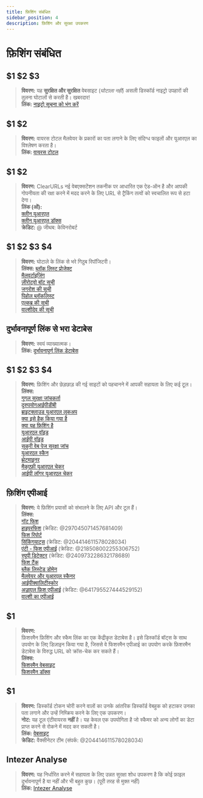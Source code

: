 ```yaml
---
title: फ़िशिंग संबंधित
sidebar_position: 4
description: फ़िशिंग और सुरक्षा उपकरण
---
```


# फ़िशिंग संबंधित

## $1 $2 $3

> **विवरण:** यह **सुरक्षित और सुरक्षित** वेबसाइट (*घोटाला नहीं*) असली डिस्कॉर्ड नाइट्रो उपहारों की तुलना घोटालों से करती है। खबरदार! <br/>
**लिंक:** [नाइट्रो सूचना को भंग करें](https://dicsord.gq/)

## $1 $2

> **विवरण:** वायरस टोटल मैलवेयर के प्रकारों का पता लगाने के लिए संदिग्ध फाइलों और यूआरएल का विश्लेषण करता है। <br/>
**लिंक:** [वायरस टोटल](https://www.virustotal.com/gui/home/upload)

## $1 $2

> **विवरण:** ClearURLs नई वेबएक्सटेंशन तकनीक पर आधारित एक ऐड-ऑन है और आपकी गोपनीयता की रक्षा करने में मदद करने के लिए URL से ट्रैकिंग तत्वों को स्वचालित रूप से हटा देगा। <br/>
**लिंक (ओं):** <br/>
[क्लीन यूआरएल](https://github.com/ClearURLs/Addon) <br/>
[क्लीन यूआरएल डॉक्स](https://docs.clearurls.xyz/latest/) <br/>
**क्रेडिट:** @ जीथब: केविनरोबर्ट


## $1 $2 $3 $4

> **विवरण:** घोटाले के लिंक से भरे गिठुब रिपॉजिटरी। <br/>
**लिंक्स:**
[ब्लॉक लिस्ट प्रोजेक्ट](https://blocklistproject.github.io/Lists/) <br/>
[मैलवर्टाइजिंग](https://github.com/D09r/malvertising/blob/master/scam-domains.csv) <br/>
[ज़ीरोट्वो बॉट सूची](https://github.com/ZeroTwo-Bot/anti-fish-lists/) <br/>
[जगरोश की सूची](https://github.com/jagrosh/Vortex/tree/master/lists) <br/>
[पिहोल ब्लॉकलिस्ट](https://github.com/mhhakim/pihole-blocklist/) <br/>
[एल्कब्र की सूची](https://github.com/elbkr/bad-websites) <br/>
[वाल्शीदेव की सूची](https://github.com/WalhyDev/Discord-bad-domains/blob/main/bad-domains.json)

## दुर्भावनापूर्ण लिंक से भरा डेटाबेस

> **विवरण:** स्वयं व्याख्यात्मक। <br/>
**लिंक:** [दुर्भावनापूर्ण लिंक डेटाबेस](https://urlhaus.abuse.ch/browse/)

## $1 $2 $3 $4

> **विवरण:** फ़िशिंग और छेड़छाड़ की गई साइटों को पहचानने में आपकी सहायता के लिए कई टूल। <br/>
**लिंक्स:** <br/>
[गूगल सुरक्षा जांचकर्ता](https://transparencyreport.google.com/safe-browsing/search) <br/>
[दुरुपयोगआईपीडीबी](https://www.abuseipdb.com/) <br/>
[ब्राइटक्लाउड यूआरएल लुकअप](https://www.brightcloud.com/tools/url-ip-lookup.php) <br/>
[क्या इसे हैक किया गया है](https://www.isithacked.com/) <br/>
[क्या यह फ़िशिंग है](https://isitphishing.org/) <br/>
[यूआरएल वॉइड](https://www.urlvoid.com/) <br/>
[आईपी वॉइड](https://www.ipvoid.com/) <br/>
[सुकुरी वेब पेज सुरक्षा जांच](https://unmask.sucuri.net/security-report/) <br/>
[यूआरएल स्कैन](https://urlscan.io/) <br/>
[थ्रेटमाइनर](https://www.threatminer.org/) <br/>
[मैक्एफ़ी यूआरएल चेकर](https://www.trustedsource.org/) <br/>
[आईपी लॉगर यूआरएल चेकर](https://iplogger.com/url-checker)

## फ़िशिंग एपीआई

> **विवरण:** ये फ़िशिंग प्रयासों को संभालने के लिए API और टूल हैं। <br/>
**लिंक्स:** <br/>
[गॉट फिश](http://gotphish.com/) <br/>
[हाइपरफिश](https://api.hyperphish.com/docs) (क्रेडिट: @297045071457681409) <br/>
[फिश रिपोर्ट](https://phish.report/) <br/>
[सिंकिंगयाट्स](https://phish.sinking.yachts/docs) (क्रेडिट: @204414611578028034) <br/>
[एंटी - फिश एपीआई](https://anti-fish.bitflow.dev/) (क्रेडिट: @218508002255306752) <br/>
[स्पूपी डिटेक्टर](https://spoopy.oceanlord.me/) (क्रेडिट: @240973228632178689) <br/>
[फिश टैंक](https://phishtank.org/) <br/>
[ब्लैक लिस्टेड डोमेन](https://api.hyperphish.com/gimme-domains) <br/>
[मैलवेयर और यूआरएल स्कैनर](https://chrome.google.com/webstore/detail/malware-url-scanner/ianpniapgjchiheejeipopldaanbjicd) <br/>
[आईपीक्वालिटीस्कोर](https://www.ipqualityscore.com/threat-feeds/malicious-url-scanner) <br/>
[अज़्राएल फ़िश एपीआई](https://phish.azrael.gg/) (क्रेडिट: @641795527444529152) <br/>
[वाल्शी का एपीआई](https://bad-domains.walshy.dev/)

## $1

> **विवरण:** <br/>
फ़िशरमैन फ़िशिंग और स्कैम लिंक का एक केंद्रीकृत डेटाबेस है। इसे डिस्कॉर्ड बॉट्स के साथ उपयोग के लिए डिज़ाइन किया गया है, जिससे वे फिशरमैन एपीआई का उपयोग करके फ़िशरमैन डेटाबेस के विरुद्ध URL को क्रॉस-चेक कर सकते हैं। <br/>
**लिंक्स:** <br/>
[फिशरमैन वेबसाइट](https://phisherman.gg/) <br/>
[फिशरमैन डॉक्स](https://docs.phisherman.gg/)

## $1

> **विवरण:** डिस्कॉर्ड टोकन चोरी करने वालों का उनके आंतरिक डिस्कॉर्ड वेबहुक को हटाकर उनका पता लगाने और उन्हें निष्क्रिय करने के लिए एक उपकरण। <br/>
**नोट:** यह टूल एंटीवायरस **नहीं** है। यह केवल एक उपयोगिता है जो स्कैमर को अन्य लोगों का डेटा प्राप्त करने से रोकने में मदद कर सकती है। <br/>
**लिंक:** [वेबसाइट](https://sketchy.tel/) <br/>
**क्रेडिट:** वैक्सीनेटर टीम (संपर्क: @204414611578028034)

## Intezer Analyse

> **विवरण:** यह निर्धारित करने में सहायता के लिए उन्नत सुरक्षा शोध उपकरण है कि कोई फ़ाइल दुर्भावनापूर्ण है या नहीं और भी बहुत कुछ। (पूरी तरह से मुक्त नहीं) <br/>
**लिंक:** [Intezer Analyse](https://analyze.intezer.com/)
